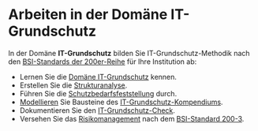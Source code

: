 # Arbeiten in der Domäne IT-Grundschutz

In der Domäne **IT-Grundschutz** bilden Sie IT-Grundschutz-Methodik nach den [BSI-Standards der 200er-Reihe](https://www.bsi.bund.de/DE/Themen/Unternehmen-und-Organisationen/Standards-und-Zertifizierung/IT-Grundschutz/BSI-Standards/bsi-standards_node.html) für Ihre Institution ab:

- Lernen Sie die [Domäne IT-Grundschutz](./domain_description.md) kennen.
- Erstellen Sie die [Strukturanalyse](./structure_analysis.md).
- Führen Sie die [Schutzbedarfsfeststellung](./protection_needs.md) durch.
- [Modellieren](./modelling.md) Sie Bausteine des [IT-Grundschutz-Kompendiums](https://www.bsi.bund.de/DE/Themen/Unternehmen-und-Organisationen/Standards-und-Zertifizierung/IT-Grundschutz/IT-Grundschutz-Kompendium/it-grundschutz-kompendium_node.html).
- Dokumentieren Sie den [IT-Grundschutz-Check](./it-grundschutz-check.md).
- Versehen Sie das [Risikomanagement](./risk-analysis.md) nach dem [BSI-Standard 200-3](https://www.bsi.bund.de/DE/Themen/Unternehmen-und-Organisationen/Standards-und-Zertifizierung/IT-Grundschutz/BSI-Standards/BSI-Standard-200-3-Risikomanagement/bsi-standard-200-3-risikomanagement_node.html).
